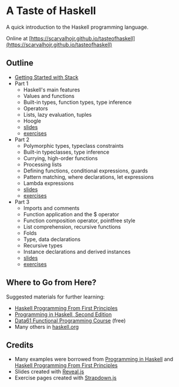 # A Taste of Haskell

A quick introduction to the Haskell programming language.

Online at [https://scarvalhojr.github.io/tasteofhaskell](https://scarvalhojr.github.io/tasteofhaskell)

## Outline

* [Getting Started with Stack](https://scarvalhojr.github.io/tasteofhaskell/install.html)
* Part 1
  * Haskell's main features
  * Values and functions
  * Built-in types, function types, type inference
  * Operators
  * Lists, lazy evaluation, tuples
  * Hoogle
  * [slides](https://scarvalhojr.github.io/tasteofhaskell/part1.html)
  * [exercises](https://scarvalhojr.github.io/tasteofhaskell/exercises1.html)
* Part 2
  * Polymorphic types, typeclass constraints
  * Built-in typeclasses, type inference
  * Currying, high-order functions
  * Processing lists
  * Defining functions, conditional expressions, guards
  * Pattern matching, where declarations, let expressions
  * Lambda expressions
  * [slides](https://scarvalhojr.github.io/tasteofhaskell/part2.html)
  * [exercises](https://scarvalhojr.github.io/tasteofhaskell/exercises2.html)
* Part 3
  * Imports and comments
  * Function application and the $ operator
  * Function composition operator, pointfree style
  * List comprehension, recursive functions
  * Folds
  * Type, data declarations
  * Recursive types
  * Instance declarations and derived instances
  * [slides](https://scarvalhojr.github.io/tasteofhaskell/part3.html)
  * [exercises](https://scarvalhojr.github.io/tasteofhaskell/exercises3.html)

## Where to Go from Here?

Suggested materials for further learning:

* [Haskell Programming From First Principles](http://haskellbook.com)
* [Programming in Haskell, Second Edition](http://www.cs.nott.ac.uk/~pszgmh/pih.html)
* [Data61 Functional Programming Course](https://github.com/data61/fp-course) (free)
* Many others in [haskell.org](https://www.haskell.org/documentation)

## Credits

* Many examples were borrowed from [Programming in Haskell](http://www.cs.nott.ac.uk/~pszgmh/pih.html)
  and [Haskell Programming From First Principles](http://haskellbook.com)
* Slides created with [Reveal.js](https://revealjs.com)
* Exercise pages created with [Strapdown.js](http://strapdownjs.com)
